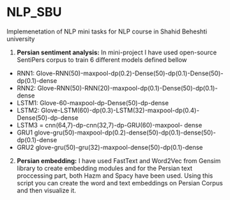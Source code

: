 # NLP_SBU
Implemenetation of NLP mini tasks for NLP course in Shahid Beheshti university

1. **Persian sentiment analysis:** In mini-project I have used open-source SentiPers corpus to train 6 different models defined bellow
* RNN1: Glove-RNN(50)-maxpool-dp(0.2)-Dense(50)-dp(0.1)-Dense(50)-dp(0.1)-dense
* RNN2: Glove-RNN(50)-RNN(20)-maxpool-dp(0.1)-Dense(50)-dp(0.1)-dense
* LSTM1: Glove-60-maxpool-dp-Dense(50)-dp-dense
* LSTM2: Glove-LSTM(60)-dp(0.3)-LSTM(32)-maxpool-dp(0.4)-Dense(50)-dp-dense
* LSTM3 = cnn(64,7)-dp-cnn(32,7)-dp-GRU(60)-maxpool- dense
* GRU1 glove-gru(50)-maxpool-dp(0.2)-dense(50)-dp(0.1)-dense(50)-dp(0.1)-dense
* GRU2 glove-gru(50)-gru(32)-maxpool-dense(50)-dp(0.1)-dense

2. **Persian embedding:**  I have used FastText and Word2Vec from Gensim library to create embedding modules and for the Persian text proccessing part, both Hazm and Spacy have been used. Using this script you can create the word and text embeddings on Persian Corpus and then visualize it. 

